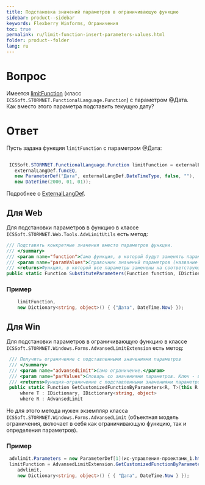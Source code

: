 ```yaml
---
title: Подстановка значений параметров в ограничивающую функцию
sidebar: product--sidebar
keywords: Flexberry Winforms, Ограничения
toc: true
permalink: ru/limit-function-insert-parameters-values.html
folder: product--folder
lang: ru
---
```


# Вопрос
Имеется [limitFunction](limit-function.html) (класс `ICSSoft.STORMNET.FunctionalLanguage.Function`) с параметром @Дата. Как вместо этого параметра подставить текущую дату?

# Ответ
Пусть задана функция `limitFunction` с параметром @Дата:
```cs ExternalLangDef externalLangDef = ExternalLangDef.LanguageDef;
 
 ICSSoft.STORMNET.FunctionalLanguage.Function limitFunction = externalLangDef.GetFunction(
   externalLangDef.funcEQ,
   new ParameterDef("Дата", externalLangDef.DateTimeType, false, ""),
   new DateTime(2000, 01, 01));
```
Подробнее о [ExternalLangDef](external-lang-def.html).

## Для Web
Для подстановки параметров в функцию в классе `ICSSoft.STORMNET.Web.Tools.AdvLimitUtils` есть метод:
```cs /// <summary>
/// Подставить конкретные значения вместо параметров функции.
/// </summary>
/// <param name="function">Сама функция, в которой будут заменять параметры.</param>
/// <param name="paramValues">Справочник значений параметров (название параметра - значение).</param>  
/// <returns>Функция, в которой все параметры заменены на соответствующие значения.</returns>
public static Function SubstituteParameters(Function function, IDictionary<string, object> paramValues)
```
### Пример
```cs limitFunction = AdvLimitUtils.SubstituteParameters(
    limitFunction,
    new Dictionary<string, object>() { {"Дата", DateTime.Now} });
```

## Для Win
Для подстановки параметров в ограничивающую функцию в классе `ICSSoft.STORMNET.Windows.Forms.AdvansedLimitExtension` есть метод:
```cs /// <summary>
 /// Получить ограничение с подставленными значениями параметров
 /// </summary>
 /// <param name="advansedLimit">Само ограничение.</param>
 /// <param name="parValues">Словарь со значениями параметров. Ключ - имя параметра</param>
 /// <returns>Функция-ограничение с подставленными значениями параметров</returns>
 public static Function GetCustomizedFunctionByParameters<R, T>(this R advansedLimit, T parValues)
     where T : IDictionary, IDictionary<string, object>
     where R : AdvansedLimit
```
Но для этого метода нужен экземпляр класса `ICSSoft.STORMNET.Windows.Forms.AdvansedLimit` (объектная модель ограничения, включает в себя как ограничивающую функцию, так и определения параметров). 

### Пример
```cs AdvansedLimit advlimit = new AdvansedLimit {Function = limitFunction};
 advlimit.Parameters = new ParameterDef[1](ис-управления-проектами_1.html) { (ParameterDef)advlimit.Function.Parameters[0] };
 limitFunction = AdvansedLimitExtension.GetCustomizedFunctionByParameters(
    advlimit,
    new Dictionary<string, object>() { { "Дата", DateTime.Now } });
```
